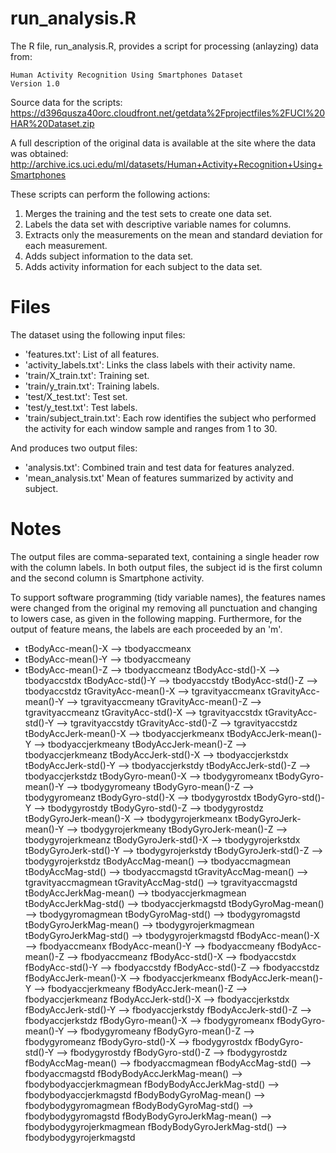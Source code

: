 run_analysis.R
===============

The R file, run_analysis.R, provides a script for processing (anlayzing) 
data from: 
 
    Human Activity Recognition Using Smartphones Dataset
    Version 1.0

Source data for the scripts:
https://d396qusza40orc.cloudfront.net/getdata%2Fprojectfiles%2FUCI%20HAR%20Dataset.zip

A full description of the original data is available at the site where the data was 
obtained:
http://archive.ics.uci.edu/ml/datasets/Human+Activity+Recognition+Using+Smartphones


These scripts can perform the following actions: 

1. Merges the training and the test sets to create one data set.
2. Labels the data set with descriptive variable names for columns. 
3. Extracts only the measurements on the mean and standard deviation for each measurement.
4. Adds subject information to the data set. 
5. Adds activity information for each subject to the data set.  

Files
==================

The dataset using the following input files:

- 'features.txt': List of all features.
- 'activity_labels.txt': Links the class labels with their activity name.
- 'train/X_train.txt': Training set.
- 'train/y_train.txt': Training labels.
- 'test/X_test.txt': Test set.
- 'test/y_test.txt': Test labels.
- 'train/subject_train.txt': Each row identifies the subject who 
performed the activity for each window sample and ranges from 1 to 30. 

And produces two output files:

- 'analysis.txt':  Combined train and test data for features analyzed. 
- 'mean_analysis.txt'  Mean of features summarized by activity and subject. 

Notes
===========================

The output files are comma-separated text, containing a single header row with the 
column labels. In both output files, the subject id is the first column and the 
second column is Smartphone activity. 

To support software programming (tidy variable names), the features names were 
changed from the original my removing all punctuation and changing to lowers case,
as given in the following mapping. Furthermore, for the output of feature means, 
the labels are each proceeded by an 'm'. 

- tBodyAcc-mean()-X            -->  tbodyaccmeanx 
- tBodyAcc-mean()-Y            -->  tbodyaccmeany 
- tBodyAcc-mean()-Z            -->  tbodyaccmeanz 
tBodyAcc-std()-X             -->  tbodyaccstdx
tBodyAcc-std()-Y             -->  tbodyaccstdy
tBodyAcc-std()-Z             -->  tbodyaccstdz
tGravityAcc-mean()-X         -->  tgravityaccmeanx
tGravityAcc-mean()-Y         -->  tgravityaccmeany
tGravityAcc-mean()-Z         -->  tgravityaccmeanz
tGravityAcc-std()-X          -->  tgravityaccstdx
tGravityAcc-std()-Y          -->  tgravityaccstdy
tGravityAcc-std()-Z          -->  tgravityaccstdz
tBodyAccJerk-mean()-X        -->  tbodyaccjerkmeanx
tBodyAccJerk-mean()-Y        -->  tbodyaccjerkmeany
tBodyAccJerk-mean()-Z        -->  tbodyaccjerkmeanz
tBodyAccJerk-std()-X         -->  tbodyaccjerkstdx
tBodyAccJerk-std()-Y         -->  tbodyaccjerkstdy
tBodyAccJerk-std()-Z         -->  tbodyaccjerkstdz
tBodyGyro-mean()-X           -->  tbodygyromeanx
tBodyGyro-mean()-Y           -->  tbodygyromeany
tBodyGyro-mean()-Z           -->  tbodygyromeanz
tBodyGyro-std()-X            -->  tbodygyrostdx
tBodyGyro-std()-Y            -->  tbodygyrostdy
tBodyGyro-std()-Z            -->  tbodygyrostdz
tBodyGyroJerk-mean()-X       -->  tbodygyrojerkmeanx
tBodyGyroJerk-mean()-Y       -->  tbodygyrojerkmeany
tBodyGyroJerk-mean()-Z       -->  tbodygyrojerkmeanz
tBodyGyroJerk-std()-X        -->  tbodygyrojerkstdx
tBodyGyroJerk-std()-Y        -->  tbodygyrojerkstdy
tBodyGyroJerk-std()-Z        -->  tbodygyrojerkstdz
tBodyAccMag-mean()           -->  tbodyaccmagmean
tBodyAccMag-std()            -->  tbodyaccmagstd
tGravityAccMag-mean()        -->  tgravityaccmagmean
tGravityAccMag-std()         -->  tgravityaccmagstd
tBodyAccJerkMag-mean()       -->  tbodyaccjerkmagmean
tBodyAccJerkMag-std()        -->  tbodyaccjerkmagstd
tBodyGyroMag-mean()          -->  tbodygyromagmean
tBodyGyroMag-std()           -->  tbodygyromagstd
tBodyGyroJerkMag-mean()      -->  tbodygyrojerkmagmean
tBodyGyroJerkMag-std()       -->  tbodygyrojerkmagstd
fBodyAcc-mean()-X            -->  fbodyaccmeanx
fBodyAcc-mean()-Y            -->  fbodyaccmeany
fBodyAcc-mean()-Z            -->  fbodyaccmeanz
fBodyAcc-std()-X             -->  fbodyaccstdx
fBodyAcc-std()-Y             -->  fbodyaccstdy
fBodyAcc-std()-Z             -->  fbodyaccstdz
fBodyAccJerk-mean()-X        -->  fbodyaccjerkmeanx
fBodyAccJerk-mean()-Y        -->  fbodyaccjerkmeany
fBodyAccJerk-mean()-Z        -->  fbodyaccjerkmeanz
fBodyAccJerk-std()-X         -->  fbodyaccjerkstdx
fBodyAccJerk-std()-Y         -->  fbodyaccjerkstdy
fBodyAccJerk-std()-Z         -->  fbodyaccjerkstdz
fBodyGyro-mean()-X           -->  fbodygyromeanx
fBodyGyro-mean()-Y           -->  fbodygyromeany
fBodyGyro-mean()-Z           -->  fbodygyromeanz
fBodyGyro-std()-X            -->  fbodygyrostdx
fBodyGyro-std()-Y            -->  fbodygyrostdy
fBodyGyro-std()-Z            -->  fbodygyrostdz
fBodyAccMag-mean()           -->  fbodyaccmagmean
fBodyAccMag-std()            -->  fbodyaccmagstd
fBodyBodyAccJerkMag-mean()   -->  fbodybodyaccjerkmagmean
fBodyBodyAccJerkMag-std()    -->  fbodybodyaccjerkmagstd
fBodyBodyGyroMag-mean()      -->  fbodybodygyromagmean
fBodyBodyGyroMag-std()       -->  fbodybodygyromagstd
fBodyBodyGyroJerkMag-mean()  -->  fbodybodygyrojerkmagmean
fBodyBodyGyroJerkMag-std()   -->  fbodybodygyrojerkmagstd













